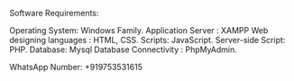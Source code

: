 Software Requirements:

Operating System: Windows Family.
Application Server :    XAMPP
Web designing languages :  HTML, CSS.
Scripts: JavaScript.
Server-side Script: PHP.
Database:   Mysql
Database Connectivity :   PhpMyAdmin.

WhatsApp Number: +919753531615